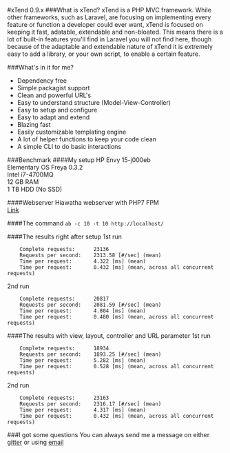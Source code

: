 #xTend 0.9.x
###What is xTend?
xTend is a PHP MVC framework. While other frameworks, such as Laravel, are focusing on implementing every feature or function a developer could ever want, xTend is focused on keeping it fast, adatable, extendable and non-bloated. This means there is a lot of built-in features you'll find in Laravel you will not find here, though because of the adaptable and extendable nature of xTend it is extremely easy to add a library, or your own script, to enable a certain feature.

###What's in it for me?
* Dependency free
* Simple packagist support
* Clean and powerful URL's
* Easy to understand structure (Model-View-Controller)
* Easy to setup and configure
* Easy to adapt and extend
* Blazing fast
* Easily customizable templating engine
* A lot of helper functions to keep your code clean
* A simple CLI to do basic interactions

###Benchmark
####My setup
HP Envy 15-j000eb  
Elementary OS Freya 0.3.2  
Intel i7-4700MQ  
12 GB RAM  
1 TB HDD (No SSD)  

####Webserver
Hiawatha webserver with PHP7 FPM  
[Link](https://www.hiawatha-webserver.org/)  

####The command
`ab -c 10 -t 10 http://localhost/`

####The results right after setup
1st run
```
    Complete requests:      23136
    Requests per second:    2313.58 [#/sec] (mean)
    Time per request:       4.322 [ms] (mean)
    Time per request:       0.432 [ms] (mean, across all concurrent requests)
```

2nd run
```
    Complete requests:      20817
    Requests per second:    2081.59 [#/sec] (mean)
    Time per request:       4.804 [ms] (mean)
    Time per request:       0.480 [ms] (mean, across all concurrent requests)
```

####The results with view, layout, controller and URL parameter
1st run
```
    Complete requests:      18934
    Requests per second:    1893.25 [#/sec] (mean)
    Time per request:       5.282 [ms] (mean)
    Time per request:       0.528 [ms] (mean, across all concurrent requests)
```

2nd run
```
    Complete requests:      23163
    Requests per second:    2316.17 [#/sec] (mean)
    Time per request:       4.317 [ms] (mean)
    Time per request:       0.432 [ms] (mean, across all concurrent requests)
```

###I got some questions
You can always send me a message on either [gitter](http://gitter.im) or using [email](mailto:hi@liammartens.com)
